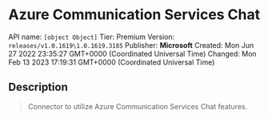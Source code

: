 # Azure Communication Services Chat
API name: `[object Object]`
Tier: Premium
Version: `releases/v1.0.1619\1.0.1619.3185`
Publisher: **Microsoft**
Created: Mon Jun 27 2022 23:35:27 GMT+0000 (Coordinated Universal Time)
Changed: Mon Feb 13 2023 17:19:31 GMT+0000 (Coordinated Universal Time)

## Description
> Connector to utilize Azure Communication Services Chat features.
